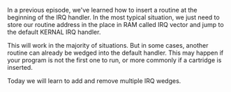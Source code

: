 In a previous episode, we've learned how to insert a routine at the beginning of the IRQ handler. In the most typical situation, we just need to store our routine address in the place in RAM called IRQ vector and jump to the default KERNAL IRQ handler.

This will work in the majority of situations. But in some cases, another routine can already be wedged into the default handler. This may happen if your program is not the first one to run, or more commonly if a cartridge is inserted.

Today we will learn to add and remove multiple IRQ wedges.